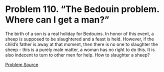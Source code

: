 # Problem 110. “The Bedouin problem. Where can I get a man?”

The birth of a son is a real holiday for Bedouins. In honor of this event, a sheep is supposed to be slaughtered and a feast is held. However, if the child’s father is away at that moment, then there is no one to slaughter the sheep - this is a purely male matter, a woman has no right to do this. It is also indecent to turn to other men for help. How to slaughter a sheep?

[Problem Source](https://www.trizland.ru/tasks/1795/)
